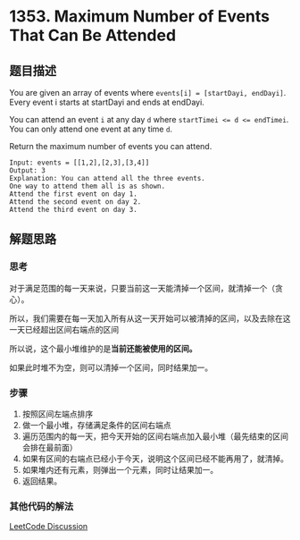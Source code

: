 # 1353. Maximum Number of Events That Can Be Attended
## 题目描述
You are given an array of events where `events[i] = [startDayi, endDayi]`. Every event i starts at startDayi and ends at endDayi.

You can attend an event `i` at any day `d` where `startTimei <= d <= endTimei`. You can only attend one event at any time `d`.

Return the maximum number of events you can attend.

```
Input: events = [[1,2],[2,3],[3,4]]
Output: 3
Explanation: You can attend all the three events.
One way to attend them all is as shown.
Attend the first event on day 1.
Attend the second event on day 2.
Attend the third event on day 3.
```
## 解题思路

### 思考

对于满足范围的每一天来说，只要当前这一天能清掉一个区间，就清掉一个（贪心）。

所以，我们需要在每一天加入所有从这一天开始可以被清掉的区间，以及去除在这一天已经超出区间右端点的区间

所以说，这个最小堆维护的是**当前还能被使用的区间。**

如果此时堆不为空，则可以清掉一个区间，同时结果加一。

### 步骤

1. 按照区间左端点排序
2. 做一个最小堆，存储满足条件的区间右端点
3. 遍历范围内的每一天，把今天开始的区间右端点加入最小堆（最先结束的区间会排在最前面）
4. 如果有区间的右端点已经小于今天，说明这个区间已经不能再用了，就清掉。
5. 如果堆内还有元素，则弹出一个元素，同时让结果加一。
6. 返回结果。

### 其他代码的解法

[LeetCode Discussion](https://leetcode.com/problems/maximum-number-of-events-that-can-be-attended/discuss/510263/JavaC%2B%2BPython-Priority-Queue)